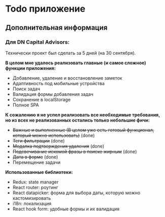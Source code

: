 # Todo приложение

## Дополнительная информация

### Для DN Capital Advisors:

Технически проект был сделать за 5 дней (на 30 сентября).

**В целом мне удалось реализовать главные (и самое сложное) функции приложения:**
- Добавление, удаление и восстановление заметок
- Адаптивность под мобильные устройства
- Поиск задач
- Валидация формы добавления задач
- Сохранение в localStorage
- Полное SPA

**К сожалению я не успел реализовать все необходимые требования, но из всех не реализованных остались только небольшие фичи:**
- ~~Важные и выполненные (В целом уже есть готовый функционал, который можно использовать)~~ (done)
- ~~Теги фильтрации~~ (done)
- ~~Модалка подтверждения удаления~~ (done)
- ~~Подсвечивание искомой фразы в поиске жирным~~ (done)
- ~~Дата в форме~~ (done)
- Перемещение задачи

**Использованные библиотеки:**

- Redux: state manager
- React router: роутинг
- React datapicker: форма для выбора даты, которую можно кастомизировать
- i18n: локализация
- React hook form: удобные формы и их валидация
